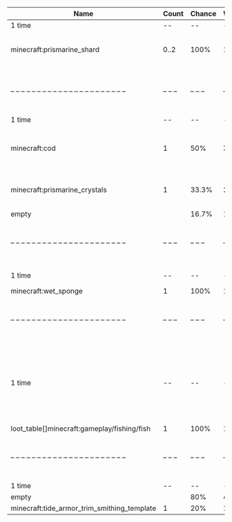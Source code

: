 | Name                                        | Count | Chance | Weight | Comment                                                                          |
| ------------------------------------------- | ----- | ------ | ------ | -------------------------------------------------------------------------------- |
| 1 time                                      |    -- |     -- |     -- |                                                                                  |
| minecraft:prismarine_shard                  |  0..2 |   100% |      1 | add drop: 0..1 * level {enchantment: looting}                                    |
| – – – – – – – – – – – – – – – – – – – – – – | – – – | – – –  | – – –  | – – – – – – – – – – – – – – – – – – – – – – – – – – – – – – – – – – – – – – – –  |
| 1 time                                      |    -- |     -- |     -- |                                                                                  |
| minecraft:cod                               |     1 |    50% |    3/6 | add drop: 0..1 * level {enchantment: looting}, furnace smelt                     |
| minecraft:prismarine_crystals               |     1 |  33.3% |    2/6 | add drop: 0..1 * level {enchantment: looting}                                    |
| empty                                       |       |  16.7% |    1/6 |                                                                                  |
| – – – – – – – – – – – – – – – – – – – – – – | – – – | – – –  | – – –  | – – – – – – – – – – – – – – – – – – – – – – – – – – – – – – – – – – – – – – – –  |
| 1 time                                      |    -- |     -- |     -- | killed by player                                                                 |
| minecraft:wet_sponge                        |     1 |   100% |      1 |                                                                                  |
| – – – – – – – – – – – – – – – – – – – – – – | – – – | – – –  | – – –  | – – – – – – – – – – – – – – – – – – – – – – – – – – – – – – – – – – – – – – – –  |
| 1 time                                      |    -- |     -- |     -- | killed by player, random chance {enchantment: looting}: 0.025% + 0.01%*(level-1) |
| loot_table[]minecraft:gameplay/fishing/fish |     1 |   100% |      1 | furnace smelt                                                                    |
| – – – – – – – – – – – – – – – – – – – – – – | – – – | – – –  | – – –  | – – – – – – – – – – – – – – – – – – – – – – – – – – – – – – – – – – – – – – – –  |
| 1 time                                      |    -- |     -- |     -- |                                                                                  |
| empty                                       |       |    80% |    4/5 |                                                                                  |
| minecraft:tide_armor_trim_smithing_template |     1 |    20% |    1/5 |                                                                                  |